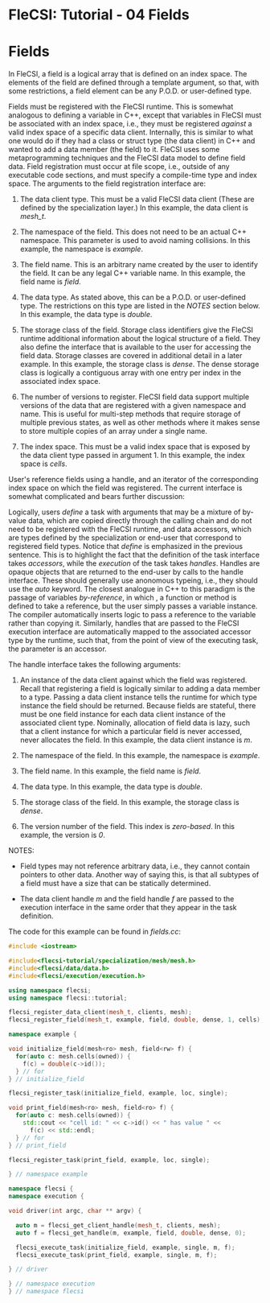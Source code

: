 # FleCSI: Tutorial - 04 Fields
<!--
  The above header is required for Doxygen to correctly name the
  auto-generated page. It is ignored in the FleCSI guide documentation.
-->

<!-- CINCHDOC DOCUMENT(user-guide) SECTION(tutorial::fields) -->

# Fields

In FleCSI, a field is a logical array that is defined on an index space.
The elements of the field are defined through a template argument, so
that, with some restrictions, a field element can be any P.O.D. or
user-defined type.

Fields must be registered with the FleCSI runtime. This is somewhat
analogous to defining a variable in C++, except that variables in FleCSI
must be associated with an index space, i.e., they must be registered
*against* a valid index space of a specific data client. Internally,
this is similar to what one would do if they had a class or struct type
(the data client) in C++ and wanted to add a data member (the field) to
it. FleCSI uses some metaprogramming techniques and the FleCSI data
model to define field data. Field registration must occur at file scope,
i.e., outside of any executable code sections, and must specify a
compile-time type and index space. The arguments to the field
registration interface are:

1. The data client type. This must be a valid FleCSI data client (These
   are defined by the specialization layer.) In this example, the data
   client is *mesh_t*.

2. The namespace of the field. This does not need to be an actual C++
   namespace. This parameter is used to avoid naming collisions. In this
   example, the namespace is *example*.

3. The field name. This is an arbitrary name created by the user to
   identify the field. It can be any legal C++ variable name. In this
   example, the field name is *field*.

4. The data type. As stated above, this can be a P.O.D. or user-defined
   type. The restrictions on this type are listed in the *NOTES* section
   below. In this example, the data type is *double*.

5. The storage class of the field. Storage class identifiers give the
   FleCSI runtime additional information about the logical structure of a
   field. They also define the interface that is available to the user for
   accessing the field data. Storage classes are covered in additional
   detail in a later example. In this example, the storage class is
   *dense*. The dense storage class is logically a contiguous array with
   one entry per index in the associated index space.

6. The number of versions to register. FleCSI field data support
   multiple versions of the data that are registered with a given
   namespace and name. This is useful for multi-step methods that
   require storage of multiple previous states, as well as other methods
   where it makes sense to store multiple copies of an array under a single
   name.

7. The index space. This must be a valid index space that is exposed by
   the data client type passed in argument 1. In this example, the index
   space is *cells*.

User's reference fields using a handle, and an iterator of the
corresponding index space on which the field was registered. The current
interface is somewhat complicated and bears further discussion:

Logically, users *define* a task with arguments that may be a mixture of
by-value data, which are copied directly through the calling chain and
do not need to be registered with the FleCSI runtime, and data
accessors, which are types defined by the specialization or end-user
that correspond to registered field types. Notice that *define* is
emphasized in the previous sentence. This is to highlight the fact that
the definition of the task interface takes *accessors*, while the
*execution* of the task takes *handles*. Handles are opaque objects that
are returned to the end-user by calls to the handle interface. These
should generally use anonomous typeing, i.e., they should use the *auto*
keyword. The closest analogue in C++ to this paradigm is the passage of
variables *by-reference*, in which , a function or method is defined to
take a reference, but the user simply passes a variable instance. The
compiler automatically inserts logic to pass a reference to the variable
rather than copying it. Similarly, handles that are passed to the FleCSI
execution interface are automatically mapped to the associated accessor
type by the runtime, such that, from the point of view of the executing
task, the parameter is an accessor.

The handle interface takes the following arguments:

1. An instance of the data client against which the field was
   registered. Recall that registering a field is logically similar to
   adding a data member to a type. Passing a data client instance tells
   the runtime for which type instance the field should be returned.
   Because fields are stateful, there must be one field instance for
   each data client instance of the associated client type. Nominally,
   allocation of field data is lazy, such that a client instance for
   which a particular field is never accessed, never allocates the
   field. In this example, the data client instance is *m*.

2. The namespace of the field. In this example, the namespace is *example*.

3. The field name. In this example, the field name is *field*.

4. The data type. In this example, the data type is *double*.

5. The storage class of the field. In this example, the storage class is
   *dense*.

6. The version number of the field. This index is *zero-based*. In this
   example, the version is *0*.

NOTES:

* Field types may not reference arbitrary data, i.e., they cannot
  contain pointers to other data. Another way of saying this, is that
  all subtypes of a field must have a size that can be statically
  determined.

* The data client handle *m* and the field handle *f* are passed to the
  execution interface in the same order that they appear in the task
  definition.


The code for this example can be found in *fields.cc*:

```cpp
#include <iostream>

#include<flecsi-tutorial/specialization/mesh/mesh.h>
#include<flecsi/data/data.h>
#include<flecsi/execution/execution.h>

using namespace flecsi;
using namespace flecsi::tutorial;

flecsi_register_data_client(mesh_t, clients, mesh);
flecsi_register_field(mesh_t, example, field, double, dense, 1, cells);

namespace example {

void initialize_field(mesh<ro> mesh, field<rw> f) {
  for(auto c: mesh.cells(owned)) {
    f(c) = double(c->id());
  } // for
} // initialize_field

flecsi_register_task(initialize_field, example, loc, single);

void print_field(mesh<ro> mesh, field<ro> f) {
  for(auto c: mesh.cells(owned)) {
    std::cout << "cell id: " << c->id() << " has value " <<
      f(c) << std::endl;
  } // for
} // print_field

flecsi_register_task(print_field, example, loc, single);

} // namespace example

namespace flecsi {
namespace execution {

void driver(int argc, char ** argv) {

  auto m = flecsi_get_client_handle(mesh_t, clients, mesh);
  auto f = flecsi_get_handle(m, example, field, double, dense, 0);

  flecsi_execute_task(initialize_field, example, single, m, f);
  flecsi_execute_task(print_field, example, single, m, f);

} // driver

} // namespace execution
} // namespace flecsi
```

<!-- vim: set tabstop=2 shiftwidth=2 expandtab fo=cqt tw=72 : -->
